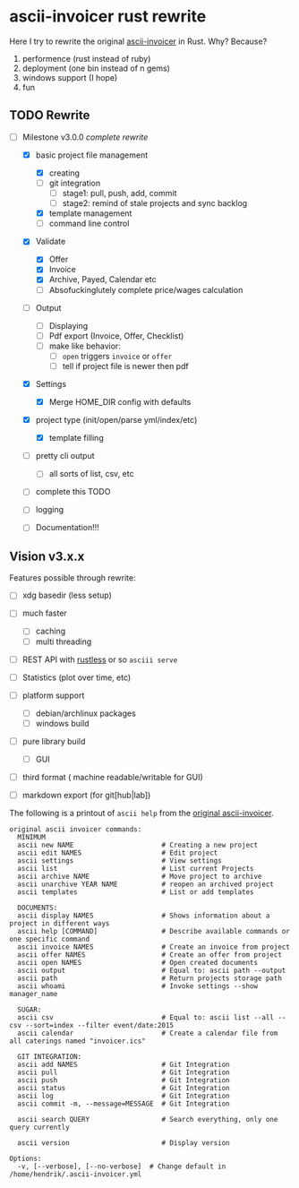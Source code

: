 # ascii-invoicer rust rewrite


Here I try to rewrite the original [ascii-invoicer](http://github.com/ascii-dresden/ascii-invoicer) in Rust. Why? Because?

1. performence (rust instead of ruby)
2. deployment (one bin instead of n gems)
3. windows support (I hope)
4. fun

## TODO Rewrite

* [ ] Milestone v3.0.0 *complete rewrite*
  * [x] basic project file management
      * [x] creating
      * [ ] git integration
        * [ ] stage1: pull, push, add, commit
        * [ ] stage2: remind of stale projects and sync backlog
      * [x] template management
      * [ ] command line control
  * [x] Validate
      * [x] Offer
      * [x] Invoice
      * [x] Archive, Payed, Calendar etc
      * [ ] Absofuckinglutely complete price/wages calculation
  * [ ] Output
      * [ ] Displaying
      * [ ] Pdf export (Invoice, Offer, Checklist)
      * [ ] make like behavior:
        * [ ] `open` triggers `invoice` or `offer`
        * [ ] tell if project file is newer then pdf
  * [x] Settings
      * [x] Merge HOME_DIR config with defaults
  * [x] project type (init/open/parse yml/index/etc)
      * [x] template filling
  * [ ] pretty cli output
      * [ ] all sorts of list, csv, etc
  * [ ] complete this TODO
  * [ ] logging
  * [ ] Documentation!!!


## Vision v3.x.x

Features possible through rewrite:

* [ ] xdg basedir (less setup)
* [ ] much faster
  * [ ] caching
  * [ ] multi threading
* [ ] REST API with [rustless](http://rustless.org/) or so `asciii serve`
* [ ] Statistics (plot over time, etc)
* [ ] platform support
  * [ ] debian/archlinux packages
  * [ ] windows build
* [ ] pure library build
  * [ ] GUI
* [ ] third format ( machine readable/writable for GUI)
* [ ] markdown export (for git[hub|lab])


The following is a printout of `ascii help` from the [original ascii-invoicer](http://github.com/ascii-dresden/ascii-invoicer).

```
original ascii invoicer commands:
  MINIMUM
  ascii new NAME                      # Creating a new project
  ascii edit NAMES                    # Edit project
  ascii settings                      # View settings
  ascii list                          # List current Projects
  ascii archive NAME                  # Move project to archive
  ascii unarchive YEAR NAME           # reopen an archived project
  ascii templates                     # List or add templates

  DOCUMENTS:
  ascii display NAMES                 # Shows information about a project in different ways
  ascii help [COMMAND]                # Describe available commands or one specific command
  ascii invoice NAMES                 # Create an invoice from project
  ascii offer NAMES                   # Create an offer from project
  ascii open NAMES                    # Open created documents
  ascii output                        # Equal to: ascii path --output
  ascii path                          # Return projects storage path
  ascii whoami                        # Invoke settings --show manager_name

  SUGAR:
  ascii csv                           # Equal to: ascii list --all --csv --sort=index --filter event/date:2015
  ascii calendar                      # Create a calendar file from all caterings named "invoicer.ics"

  GIT INTEGRATION:
  ascii add NAMES                     # Git Integration
  ascii pull                          # Git Integration
  ascii push                          # Git Integration
  ascii status                        # Git Integration
  ascii log                           # Git Integration
  ascii commit -m, --message=MESSAGE  # Git Integration

  ascii search QUERY                  # Search everything, only one query currently

  ascii version                       # Display version

Options:
  -v, [--verbose], [--no-verbose]  # Change default in /home/hendrik/.ascii-invoicer.yml
```
